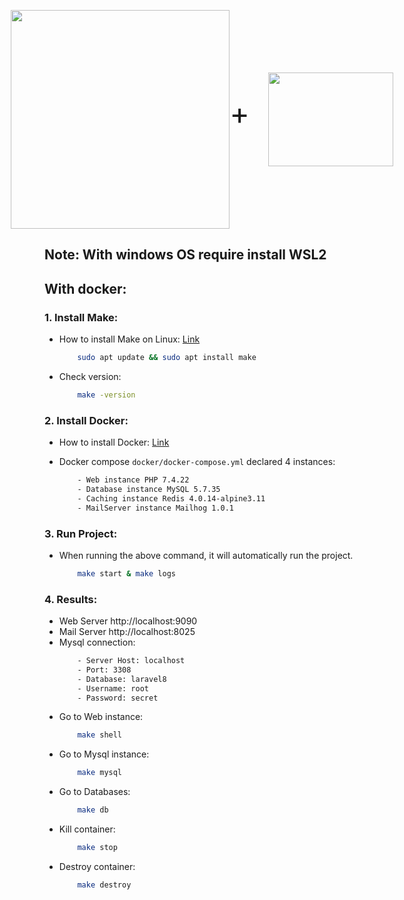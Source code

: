 <p align="center" style="justify-content: center; display:flex; align-items: center;">
    <a href="https://laravel.com" target="_blank"><img src="https://raw.githubusercontent.com/laravel/art/master/logo-lockup/5%20SVG/2%20CMYK/1%20Full%20Color/laravel-logolockup-cmyk-red.svg" width="350"></a> 
    <font size="7" style="margin-right: 30px; padding-bottom: 20px">+</font>
    <a href="https://www.docker.com/" target="_blank"><img src="https://avatars.githubusercontent.com/u/7739233?s=200&v=4" width="200" height="150"></a>
</p>


## Note: With windows OS require install WSL2
## With docker:

### 1. Install Make:
- How to install Make on Linux: [Link](https://linuxhint.com/install-make-ubuntu)

    ```bash
        sudo apt update && sudo apt install make
    ```
- Check version:

    ```bash
        make -version
    ```

### 2. Install Docker:

- How to install Docker: [Link](https://www.docker.com/)
- Docker compose `docker/docker-compose.yml` declared 4 instances:

    ```bash
        - Web instance PHP 7.4.22
        - Database instance MySQL 5.7.35
        - Caching instance Redis 4.0.14-alpine3.11
        - MailServer instance Mailhog 1.0.1
    ```

### 3. Run Project:

- When running the above command, it will automatically run the project.

    ```bash
        make start & make logs
    ```
### 4. Results:

- Web Server http://localhost:9090
- Mail Server http://localhost:8025
- Mysql connection:  
    ```bash
        - Server Host: localhost
        - Port: 3308
        - Database: laravel8
        - Username: root
        - Password: secret
    ```
- Go to Web instance: 
    ```bash
        make shell
    ```
- Go to Mysql instance: 
    ```bash
        make mysql
    ```
- Go to Databases: 
    ```bash
        make db
    ```
- Kill container: 
    ```bash
        make stop
    ```
- Destroy container: 
    ```bash
        make destroy
    ```
